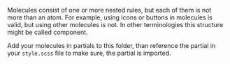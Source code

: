 Molecules consist of one or more nested rules, but each of them is not more than an atom. For example, using icons or buttons in molecules is valid, but using other molecules is not.
In other terminologies this structure might be called component.

Add your molecules in partials to this folder, than reference the partial in your `style.scss` file to make sure, the partial is imported.
